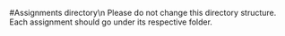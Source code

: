 #Assignments directory\n Please do not change this directory structure. Each assignment should go under its respective folder.
